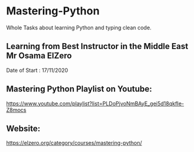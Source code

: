 # Mastering-Python
Whole Tasks about learning Python and typing clean code.

## Learning from Best Instructor in the Middle East Mr Osama ElZero

Date of Start : 17/11/2020

## Mastering Python Playlist on Youtube:
https://www.youtube.com/playlist?list=PLDoPjvoNmBAyE_gei5d18qkfIe-Z8mocs

## Website:
https://elzero.org/category/courses/mastering-python/

